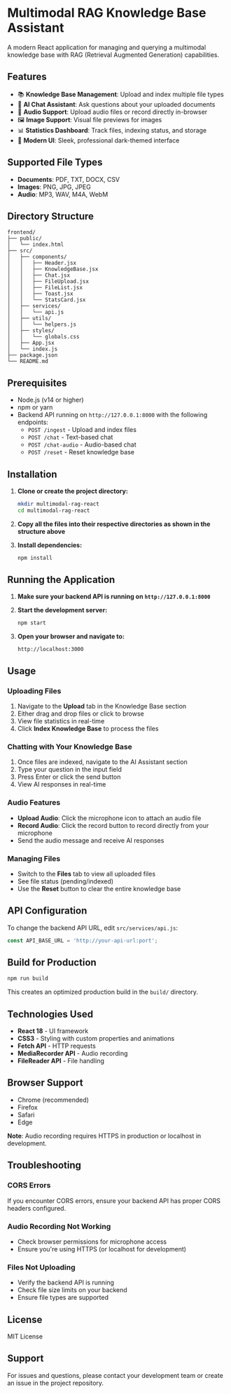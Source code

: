 # Multimodal RAG Knowledge Base Assistant

A modern React application for managing and querying a multimodal knowledge base with RAG (Retrieval Augmented Generation) capabilities.

## Features

- 📚 **Knowledge Base Management**: Upload and index multiple file types
- 💬 **AI Chat Assistant**: Ask questions about your uploaded documents
- 🎤 **Audio Support**: Upload audio files or record directly in-browser
- 🖼️ **Image Support**: Visual file previews for images
- 📊 **Statistics Dashboard**: Track files, indexing status, and storage
- 🎨 **Modern UI**: Sleek, professional dark-themed interface

## Supported File Types

- **Documents**: PDF, TXT, DOCX, CSV
- **Images**: PNG, JPG, JPEG
- **Audio**: MP3, WAV, M4A, WebM

## Directory Structure

```
frontend/
├── public/
│   └── index.html
├── src/
│   ├── components/
│   │   ├── Header.jsx
│   │   ├── KnowledgeBase.jsx
│   │   ├── Chat.jsx
│   │   ├── FileUpload.jsx
│   │   ├── FileList.jsx
│   │   ├── Toast.jsx
│   │   └── StatsCard.jsx
│   ├── services/
│   │   └── api.js
│   ├── utils/
│   │   └── helpers.js
│   ├── styles/
│   │   └── globals.css
│   ├── App.jsx
│   └── index.js
├── package.json
└── README.md
```

## Prerequisites

- Node.js (v14 or higher)
- npm or yarn
- Backend API running on `http://127.0.0.1:8000` with the following endpoints:
  - `POST /ingest` - Upload and index files
  - `POST /chat` - Text-based chat
  - `POST /chat-audio` - Audio-based chat
  - `POST /reset` - Reset knowledge base

## Installation

1. **Clone or create the project directory:**
   ```bash
   mkdir multimodal-rag-react
   cd multimodal-rag-react
   ```

2. **Copy all the files into their respective directories as shown in the structure above**

3. **Install dependencies:**
   ```bash
   npm install
   ```

## Running the Application

1. **Make sure your backend API is running on `http://127.0.0.1:8000`**

2. **Start the development server:**
   ```bash
   npm start
   ```

3. **Open your browser and navigate to:**
   ```
   http://localhost:3000
   ```

## Usage

### Uploading Files

1. Navigate to the **Upload** tab in the Knowledge Base section
2. Either drag and drop files or click to browse
3. View file statistics in real-time
4. Click **Index Knowledge Base** to process the files

### Chatting with Your Knowledge Base

1. Once files are indexed, navigate to the AI Assistant section
2. Type your question in the input field
3. Press Enter or click the send button
4. View AI responses in real-time

### Audio Features

- **Upload Audio**: Click the microphone icon to attach an audio file
- **Record Audio**: Click the record button to record directly from your microphone
- Send the audio message and receive AI responses

### Managing Files

- Switch to the **Files** tab to view all uploaded files
- See file status (pending/indexed)
- Use the **Reset** button to clear the entire knowledge base

## API Configuration

To change the backend API URL, edit `src/services/api.js`:

```javascript
const API_BASE_URL = 'http://your-api-url:port';
```

## Build for Production

```bash
npm run build
```

This creates an optimized production build in the `build/` directory.

## Technologies Used

- **React 18** - UI framework
- **CSS3** - Styling with custom properties and animations
- **Fetch API** - HTTP requests
- **MediaRecorder API** - Audio recording
- **FileReader API** - File handling

## Browser Support

- Chrome (recommended)
- Firefox
- Safari
- Edge

**Note**: Audio recording requires HTTPS in production or localhost in development.

## Troubleshooting

### CORS Errors
If you encounter CORS errors, ensure your backend API has proper CORS headers configured.

### Audio Recording Not Working
- Check browser permissions for microphone access
- Ensure you're using HTTPS (or localhost for development)

### Files Not Uploading
- Verify the backend API is running
- Check file size limits on your backend
- Ensure file types are supported

## License

MIT License

## Support

For issues and questions, please contact your development team or create an issue in the project repository.